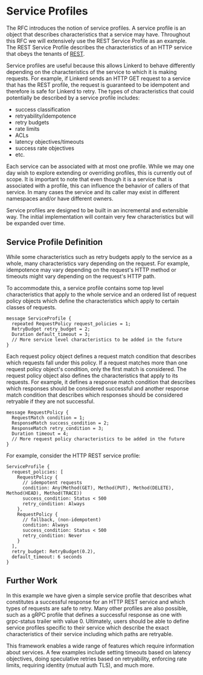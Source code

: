 # Service Profiles

The RFC introduces the notion of service profiles.  A service profile is an
object that describes characteristics that a service may have.  Throughout
this RFC we will extensively use the REST Service Profile as an example.  The
REST Service Profile describes the characteristics of an HTTP service that
obeys the tenants of [REST](https://en.wikipedia.org/wiki/Representational_state_transfer).

Service profiles are useful because this allows Linkerd to behave differently
depending on the characteristics of the service to which it is making requests.
For example, if Linkerd sends an HTTP GET request to a service that has the
REST profile, the request is guaranteed to be idempotent and therefore is safe
for Linkerd to retry.  The types of characteristics that could potentially be
described by a service profile includes:

* success classification
* retryability/idempotence
* retry budgets
* rate limits
* ACLs
* latency objectives/timeouts
* success rate objectives
* etc.

Each service can be associated with at most one profile.  While we may one day
wish to explore extending or overriding profiles, this is currently out of
scope.  It is important to note that even though it is a service that is
associated with a profile, this can influence the behavior of callers of that
service.  In many cases the service and its caller may exist in different
namespaces and/or have different owners.

Service profiles are designed to be built in an incremental and extensible way.
The initial implementation will contain very few characteristics but will be
expanded over time.

## Service Profile Definition

While some characteristics such as retry budgets apply to the service as a
whole, many characteristics vary depending on the request.  For example,
idempotence may vary depending on the request's HTTP method or timeouts might
vary depending on the request's HTTP path.

To accommodate this, a service profile contains some top level characteristics
that apply to the whole service and an ordered list of request policy objects
which define the characteristics which apply to certain classes of requests.

```
message ServiceProfile {
  repeated RequestPolicy request_policies = 1;
  RetryBudget retry_budget = 2;
  Duration default_timeout = 3;
  // More service level characteristics to be added in the future
}
```

Each request policy object defines a request match condition that describes
which requests fall under this policy.  If a request matches more than one
request policy object's condition, only the first match is considered.  The
request policy object also defines the characteristics that apply to its
requests.  For example, it defines a response match condition that describes
which responses should be considered successful and another response match
condition that describes which responses should be considered retryable if they
are not successful.

```
message RequestPolicy {
  RequestMatch condition = 1;
  ResponseMatch success_condition = 2;
  ResponseMatch retry_condition = 3;
  Duration timeout = 4;
  // More request policy characteristics to be added in the future
}
```

For example, consider the HTTP REST service profile:

```
ServiceProfile {
  request_policies: [
    RequestPolicy {
      // idempotent requests
      condition: Any(Method(GET), Method(PUT), Method(DELETE), Method(HEAD), Method(TRACE))
      success_condition: Status < 500
      retry_condition: Always
    },
    RequestPolicy {
      // fallback, (non-idempotent)
      condition: Always
      success_condition: Status < 500
      retry_condition: Never
    }
  ],
  retry_budget: RetryBudget(0.2),
  default_timeout: 6 seconds
}
```

## Further Work

In this example we have given a simple service profile that describes what
constitutes a successful response for an HTTP REST service and which types of
requests are safe to retry.  Many other profiles are also possible, such as a
gRPC profile that defines a successful response as one with grpc-status trailer
with value 0.  Ultimately, users should be able to define service profiles
specific to their service which describe the exact characteristics of their
service including which paths are retryable.

This framework enables a wide range of features which require information about
services.  A few examples include setting timeouts based on latency objectives,
doing speculative retries based on retryability, enforcing rate limits,
requiring identity (mutual auth TLS), and much more.
